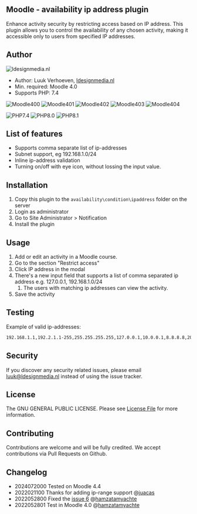 ## Moodle - availability ip address plugin
Enhance activity security by restricting access based on IP address. This plugin allows you to control the availability of any chosen
activity, making it accessible only to users from specified IP addresses.

## Author
![ldesignmedia.nl](http://ldesignmedia.nl/logo_small.png)

* Author: Luuk Verhoeven, [ldesignmedia.nl](https://ldesignmedia.nl/)
* Min. required: Moodle 4.0
* Supports PHP: 7.4

![Moodle400](https://img.shields.io/badge/moodle-4.0-brightgreen.svg?logo=moodle)
![Moodle401](https://img.shields.io/badge/moodle-4.1-brightgreen.svg?logo=moodle)
![Moodle402](https://img.shields.io/badge/moodle-4.2-brightgreen.svg?logo=moodle)
![Moodle403](https://img.shields.io/badge/moodle-4.3-brightgreen.svg?logo=moodle)
![Moodle404](https://img.shields.io/badge/moodle-4.4-brightgreen.svg?logo=moodle)

![PHP7.4](https://img.shields.io/badge/PHP-7.4-brightgreen.svg?logo=php)
![PHP8.0](https://img.shields.io/badge/PHP-8.0-brightgreen.svg?logo=php)
![PHP8.1](https://img.shields.io/badge/PHP-8.1-brightgreen.svg?logo=php)

## List of features
- Supports comma separate list of ip-addresses
- Subnet support, eg 192.168.1.0/24
- Inline ip-address validation
- Turning on/off with eye icon, without lossing the input value. 

## Installation
1.  Copy this plugin to the `availability\condition\ipaddress` folder on the server
2.  Login as administrator
3.  Go to Site Administrator > Notification
4.  Install the plugin

## Usage

1. Add or edit an activity in a Moodle course.
2. Go to the section "Restrict access"
3. Click IP address in the modal
4. There's a new input field that supports a list of comma separated ip address e.g. 127.0.0.1, 192.168.1.0/24
   1. The users with matching ip addresses can view the activity.
5. Save the activity

## Testing

Example of valid ip-addresses:
```txt
192.168.1.1,192.2.1.1-255,255.255.255.255,127.0.0.1,10.0.0.1,8.8.8.8,2001:0db8:85a3:0000:0000:8a2e:0370:7334,2001:db8::8a2e:370:7334,::1,::ffff:192.168.1.1,fe80::1ff:fe23:4567:890a
```

## Security

If you discover any security related issues, please email [luuk@ldesignmedia.nl](mailto:luuk@ldesignmedia.nl) instead of using the issue tracker.

## License

The GNU GENERAL PUBLIC LICENSE. Please see [License File](LICENSE) for more information.

## Contributing

Contributions are welcome and will be fully credited. We accept contributions via Pull Requests on Github.

## Changelog

- 2024072000 Tested on Moodle 4.4
- 2022021100 Thanks for adding ip-range support @[juacas](https://github.com/juacas)
- 2022052800 Fixed the [issue 6](https://github.com/ldesignmediaNL/moodle-availability_ipaddress/issues/6) @[hamzatamyachte](https://github.com/hamzatamyachte)
- 2022052801 Test in Moodle 4.0 @[hamzatamyachte](https://github.com/hamzatamyachte)
